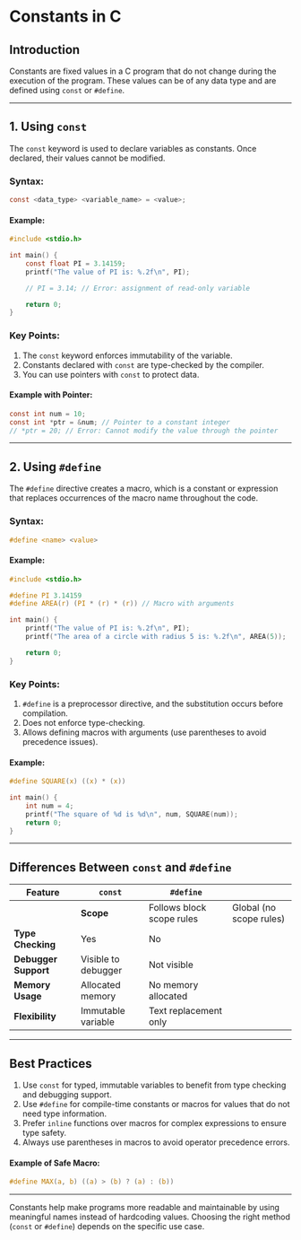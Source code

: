 # Constants in C

## Introduction

Constants are fixed values in a C program that do not change during the execution of the program. These values can be of any data type and are defined using `const` or `#define`.

---

## 1. Using `const`

The `const` keyword is used to declare variables as constants. Once declared, their values cannot be modified.

### Syntax:

```c
const <data_type> <variable_name> = <value>;
```

#### Example:

```c
#include <stdio.h>

int main() {
    const float PI = 3.14159;
    printf("The value of PI is: %.2f\n", PI);

    // PI = 3.14; // Error: assignment of read-only variable

    return 0;
}
```

### Key Points:

1. The `const` keyword enforces immutability of the variable.
2. Constants declared with `const` are type-checked by the compiler.
3. You can use pointers with `const` to protect data.

#### Example with Pointer:

```c
const int num = 10;
const int *ptr = &num; // Pointer to a constant integer
// *ptr = 20; // Error: Cannot modify the value through the pointer
```

---

## 2. Using `#define`

The `#define` directive creates a macro, which is a constant or expression that replaces occurrences of the macro name throughout the code.

### Syntax:

```c
#define <name> <value>
```

#### Example:

```c
#include <stdio.h>

#define PI 3.14159
#define AREA(r) (PI * (r) * (r)) // Macro with arguments

int main() {
    printf("The value of PI is: %.2f\n", PI);
    printf("The area of a circle with radius 5 is: %.2f\n", AREA(5));

    return 0;
}
```

### Key Points:

1. `#define` is a preprocessor directive, and the substitution occurs before compilation.
2. Does not enforce type-checking.
3. Allows defining macros with arguments (use parentheses to avoid precedence issues).

#### Example:

```c
#define SQUARE(x) ((x) * (x))

int main() {
    int num = 4;
    printf("The square of %d is %d\n", num, SQUARE(num));
    return 0;
}
```

---

## Differences Between `const` and `#define`

| Feature              | `const`             | `#define`                 |                         |
| -------------------- | ------------------- | ------------------------- | ----------------------- |
|                      | **Scope**           | Follows block scope rules | Global (no scope rules) |
| **Type Checking**    | Yes                 | No                        |                         |
| **Debugger Support** | Visible to debugger | Not visible               |                         |
| **Memory Usage**     | Allocated memory    | No memory allocated       |                         |
| **Flexibility**      | Immutable variable  | Text replacement only     |                         |

---

## Best Practices

1. Use `const` for typed, immutable variables to benefit from type checking and debugging support.
2. Use `#define` for compile-time constants or macros for values that do not need type information.
3. Prefer `inline` functions over macros for complex expressions to ensure type safety.
4. Always use parentheses in macros to avoid operator precedence errors.

#### Example of Safe Macro:

```c
#define MAX(a, b) ((a) > (b) ? (a) : (b))
```

---

Constants help make programs more readable and maintainable by using meaningful names instead of hardcoding values. Choosing the right method (`const` or `#define`) depends on the specific use case.
